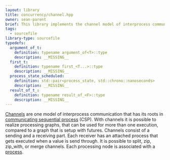 ```yaml
---
layout: library
title: concurrency/channel.hpp
owner: sean-parent
brief: This library implements the channel model of interprocess communication.
tags:
  - sourcefile
library-type: sourcefile
typedefs:
  argument_of_t:
    definition: typename argument_of<T>::type
    description: __MISSING__
  first_t:
    definition: typename first_<T...>::type
    description: __MISSING__
  process_state_scheduled:
    definition: std::pair<process_state, std::chrono::nanoseconds>
    description: __MISSING__
  result_of_t_:
    definition: typename result_of_<F>::type
    description: __MISSING__
---
```


[Channels](https://en.wikipedia.org/wiki/Channel_(programming)) are one model of interprocess communication that has its roots in [communicating sequential process](https://en.wikipedia.org/wiki/Communicating_sequential_processes) (CSP).
With channels it is possible to realize processing graphs, that can be used for more than one execution, compared to a graph that is setup with futures.
Channels consist of a sending and a receiving part. Each receiver has an attached process that gets executed when a value is send through. It is possible to split, zip, zip_with, or merge channels. Each processing node is associated with a [process](process/index.html).